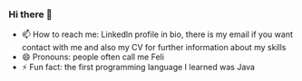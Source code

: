 ### Hi there 👋

- 📫 How to reach me: Linkedln profile in bio, there is my email if you want contact 
     with me and also my CV for further information about my skills 
- 😄 Pronouns: people often call me Feli
- ⚡ Fun fact: the first programming language I learned was Java
